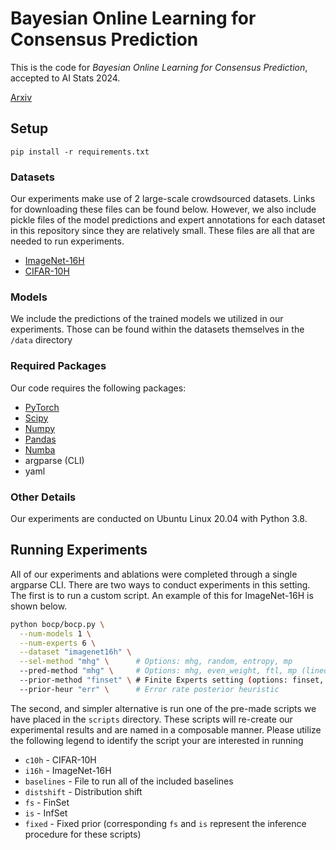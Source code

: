 # Bayesian Online Learning for Consensus Prediction
This is the code for _Bayesian Online Learning for Consensus Prediction_, accepted to AI Stats 2024.

[Arxiv](https://arxiv.org/abs/2312.07679)

## Setup

`pip install -r requirements.txt`

### Datasets
Our experiments make use of 2 large-scale crowdsourced datasets. Links for downloading these files can be found below. However, we also include pickle files of the model predictions and expert annotations for each dataset in this repository since they are relatively small. These files are all that are needed to run experiments.
- [ImageNet-16H](https://osf.io/2ntrf/)
- [CIFAR-10H](https://github.com/jcpeterson/cifar-10h)

### Models

We include the predictions of the trained models we utilized in our experiments. Those can be found within the datasets themselves in the `/data` directory

### Required Packages

Our code requires the following packages:
- [PyTorch](https://pytorch.org/)
- [Scipy](https://github.com/scipy/scipy)
- [Numpy](http://www.numpy.org/)
- [Pandas](https://pandas.pydata.org/)
- [Numba](https://numba.pydata.org/)
- argparse (CLI)
- yaml

### Other Details 

Our experiments are conducted on Ubuntu Linux 20.04 with Python 3.8. 

## Running Experiments

All of our experiments and ablations were completed through a single argparse CLI. There are two ways to conduct experiments in this setting. The first is to run a custom script. An example of this for ImageNet-16H is shown below.

```bash
python bocp/bocp.py \
  --num-models 1 \
  --num-experts 6 \
  --dataset "imagenet16h" \
  --sel-method "mhg" \      # Options: mhg, random, entropy, mp
  --pred-method "mhg" \     # Options: mhg, even_weight, ftl, mp (lined up to correspond with above)
  --prior-method "finset" \ # Finite Experts setting (options: finset, infset, fixed)
  --prior-heur "err" \      # Error rate posterior heuristic
```

The second, and simpler alternative is run one of the pre-made scripts we have placed in the `scripts` directory. These scripts will re-create our experimental results and are named in a composable manner. Please utilize the following legend to identify the script your are interested in running
- `c10h` - CIFAR-10H
- `i16h` - ImageNet-16H
- `baselines` - File to run all of the included baselines
- `distshift` - Distribution shift
- `fs` - FinSet 
- `is` - InfSet
- `fixed` - Fixed prior (corresponding `fs` and `is` represent the inference procedure for these scripts)


